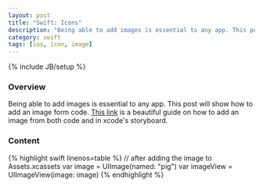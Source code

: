 ```yaml
---
layout: post
title: "Swift: Icons"
description: "Being able to add images is essential to any app. This post will show how to add an image form code. [This link](http://guides.codepath.com/ios/Adding-Image-Assets) is a beautiful guide on how to add an image from both code and in xcode's storyboard."
category: swift
tags: [ios, icon, image]
---
```

{% include JB/setup %}


<!-- Overview -->
<h3>Overview</h3>

Being able to add images is essential to any app. This post will show how to add an image form code. [This link](http://guides.codepath.com/ios/Adding-Image-Assets) is a beautiful guide on how to add an image from both code and in xcode's storyboard.


<!-- Content -->
<h3>Content</h3>

<!-- Code _______________________________________-->
{% highlight swift linenos=table  %}
// after adding the image to Assets.xcassets
var image = UIImage(named: "pig")
var imageView = UIImageView(image: image)
{% endhighlight %}
<!-- /Code ^^^^^^^^^^^^^^^^^^^^^^^^^^^^^^^^^^^^^^-->